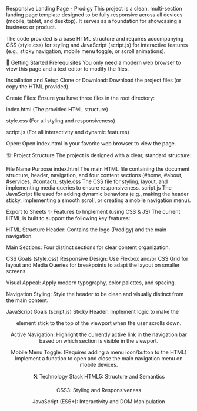 Responsive Landing Page - Prodigy
This project is a clean, multi-section landing page template designed to be fully responsive across all devices (mobile, tablet, and desktop). It serves as a foundation for showcasing a business or product.

The code provided is a base HTML structure and requires accompanying CSS (style.css) for styling and JavaScript (script.js) for interactive features (e.g., sticky navigation, mobile menu toggle, or scroll animations).

🚀 Getting Started
Prerequisites
You only need a modern web browser to view this page and a text editor to modify the files.

Installation and Setup
Clone or Download: Download the project files (or copy the HTML provided).

Create Files: Ensure you have three files in the root directory:

index.html (The provided HTML structure)

style.css (For all styling and responsiveness)

script.js (For all interactivity and dynamic features)

Open: Open index.html in your favorite web browser to view the page.

🏗️ Project Structure
The project is designed with a clear, standard structure:

File Name	Purpose
index.html	The main HTML file containing the document structure, header, navigation, and four content sections (#home, #about, #services, #contact).
style.css	The CSS file for styling, layout, and implementing media queries to ensure responsiveness.
script.js	The JavaScript file used for adding dynamic behaviors (e.g., making the header sticky, implementing a smooth scroll, or creating a mobile navigation menu).

Export to Sheets
✨ Features to Implement (using CSS & JS)
The current HTML is built to support the following key features:

HTML Structure
Header: Contains the logo (Prodigy) and the main navigation.

Main Sections: Four distinct sections for clear content organization.

CSS Goals (style.css)
Responsive Design: Use Flexbox and/or CSS Grid for layout and Media Queries for breakpoints to adapt the layout on smaller screens.

Visual Appeal: Apply modern typography, color palettes, and spacing.

Navigation Styling: Style the header to be clean and visually distinct from the main content.

JavaScript Goals (script.js)
Sticky Header: Implement logic to make the <header> element stick to the top of the viewport when the user scrolls down.

Active Navigation: Highlight the currently active link in the navigation bar based on which section is visible in the viewport.

Mobile Menu Toggle: (Requires adding a menu icon/button to the HTML) Implement a function to open and close the main navigation menu on mobile devices.

🛠️ Technology Stack
HTML5: Structure and Semantics

CSS3: Styling and Responsiveness

JavaScript (ES6+): Interactivity and DOM Manipulation


